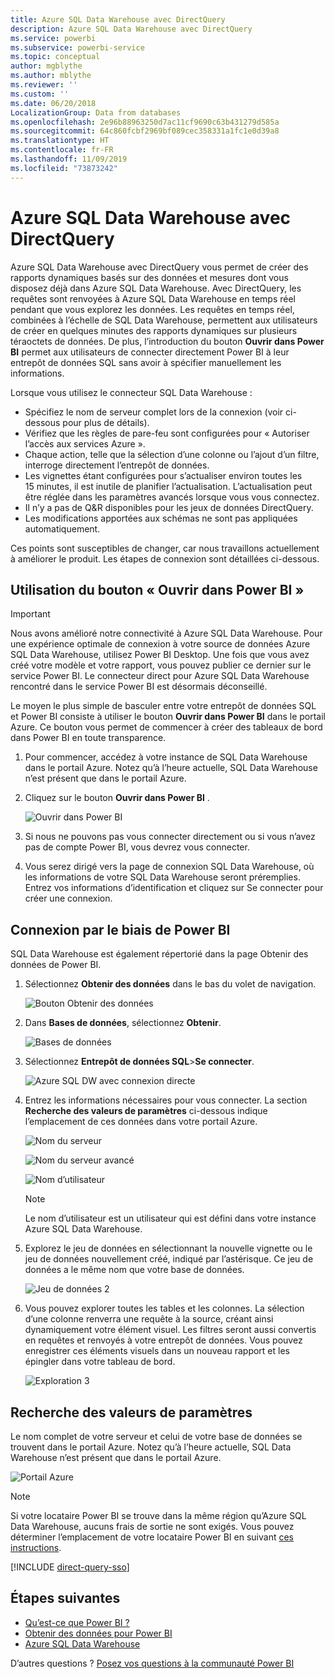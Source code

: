 ```yaml
---
title: Azure SQL Data Warehouse avec DirectQuery
description: Azure SQL Data Warehouse avec DirectQuery
ms.service: powerbi
ms.subservice: powerbi-service
ms.topic: conceptual
author: mgblythe
ms.author: mblythe
ms.reviewer: ''
ms.custom: ''
ms.date: 06/20/2018
LocalizationGroup: Data from databases
ms.openlocfilehash: 2e96b88963250d7ac11cf9690c63b431279d585a
ms.sourcegitcommit: 64c860fcbf2969bf089cec358331a1fc1e0d39a8
ms.translationtype: HT
ms.contentlocale: fr-FR
ms.lasthandoff: 11/09/2019
ms.locfileid: "73873242"
---
```

# <a name="azure-sql-data-warehouse-with-directquery"></a>Azure SQL Data Warehouse avec DirectQuery

Azure SQL Data Warehouse avec DirectQuery vous permet de créer des rapports dynamiques basés sur des données et mesures dont vous disposez déjà dans Azure SQL Data Warehouse. Avec DirectQuery, les requêtes sont renvoyées à Azure SQL Data Warehouse en temps réel pendant que vous explorez les données. Les requêtes en temps réel, combinées à l’échelle de SQL Data Warehouse, permettent aux utilisateurs de créer en quelques minutes des rapports dynamiques sur plusieurs téraoctets de données. De plus, l’introduction du bouton **Ouvrir dans Power BI** permet aux utilisateurs de connecter directement Power BI à leur entrepôt de données SQL sans avoir à spécifier manuellement les informations.

Lorsque vous utilisez le connecteur SQL Data Warehouse :

* Spécifiez le nom de serveur complet lors de la connexion (voir ci-dessous pour plus de détails).
* Vérifiez que les règles de pare-feu sont configurées pour « Autoriser l’accès aux services Azure ».
* Chaque action, telle que la sélection d’une colonne ou l’ajout d’un filtre, interroge directement l’entrepôt de données.
* Les vignettes étant configurées pour s’actualiser environ toutes les 15 minutes, il est inutile de planifier l’actualisation.  L’actualisation peut être réglée dans les paramètres avancés lorsque vous vous connectez.
* Il n’y a pas de Q&R disponibles pour les jeux de données DirectQuery.
* Les modifications apportées aux schémas ne sont pas appliquées automatiquement.

Ces points sont susceptibles de changer, car nous travaillons actuellement à améliorer le produit. Les étapes de connexion sont détaillées ci-dessous.

## <a name="using-the-open-in-power-bi-button"></a>Utilisation du bouton « Ouvrir dans Power BI »

> [!Important]
> Nous avons amélioré notre connectivité à Azure SQL Data Warehouse.  Pour une expérience optimale de connexion à votre source de données Azure SQL Data Warehouse, utilisez Power BI Desktop.  Une fois que vous avez créé votre modèle et votre rapport, vous pouvez publier ce dernier sur le service Power BI.  Le connecteur direct pour Azure SQL Data Warehouse rencontré dans le service Power BI est désormais déconseillé.

Le moyen le plus simple de basculer entre votre entrepôt de données SQL et Power BI consiste à utiliser le bouton **Ouvrir dans Power BI** dans le portail Azure. Ce bouton vous permet de commencer à créer des tableaux de bord dans Power BI en toute transparence.

1. Pour commencer, accédez à votre instance de SQL Data Warehouse dans le portail Azure. Notez qu’à l’heure actuelle, SQL Data Warehouse n’est présent que dans le portail Azure.

2. Cliquez sur le bouton **Ouvrir dans Power BI** .

    ![Ouvrir dans Power BI](media/service-azure-sql-data-warehouse-with-direct-connect/openinpowerbi.png)

3. Si nous ne pouvons pas vous connecter directement ou si vous n’avez pas de compte Power BI, vous devrez vous connecter.

4. Vous serez dirigé vers la page de connexion SQL Data Warehouse, où les informations de votre SQL Data Warehouse seront préremplies. Entrez vos informations d’identification et cliquez sur Se connecter pour créer une connexion.

## <a name="connecting-through-power-bi"></a>Connexion par le biais de Power BI

SQL Data Warehouse est également répertorié dans la page Obtenir des données de Power BI. 

1. Sélectionnez **Obtenir des données** dans le bas du volet de navigation.  

    ![Bouton Obtenir des données](media/service-azure-sql-data-warehouse-with-direct-connect/getdatabutton.png)

2. Dans **Bases de données**, sélectionnez **Obtenir**.

    ![Bases de données](media/service-azure-sql-data-warehouse-with-direct-connect/databases.png)

3. Sélectionnez **Entrepôt de données SQL**\>**Se connecter**.

    ![Azure SQL DW avec connexion directe](media/service-azure-sql-data-warehouse-with-direct-connect/azuresqldatawarehouseconnect.png)

4. Entrez les informations nécessaires pour vous connecter. La section **Recherche des valeurs de paramètres** ci-dessous indique l’emplacement de ces données dans votre portail Azure.

    ![Nom du serveur](media/service-azure-sql-data-warehouse-with-direct-connect/servername.png)

    ![Nom du serveur avancé](media/service-azure-sql-data-warehouse-with-direct-connect/servernamewithadvanced.png)

    ![Nom d’utilisateur](media/service-azure-sql-data-warehouse-with-direct-connect/username.png)

   > [!NOTE]
   > Le nom d’utilisateur est un utilisateur qui est défini dans votre instance Azure SQL Data Warehouse.

5. Explorez le jeu de données en sélectionnant la nouvelle vignette ou le jeu de données nouvellement créé, indiqué par l’astérisque. Ce jeu de données a le même nom que votre base de données.

    ![Jeu de données 2](media/service-azure-sql-data-warehouse-with-direct-connect/dataset2.png)

6. Vous pouvez explorer toutes les tables et les colonnes. La sélection d’une colonne renverra une requête à la source, créant ainsi dynamiquement votre élément visuel. Les filtres seront aussi convertis en requêtes et renvoyés à votre entrepôt de données. Vous pouvez enregistrer ces éléments visuels dans un nouveau rapport et les épingler dans votre tableau de bord.

    ![Exploration 3](media/service-azure-sql-data-warehouse-with-direct-connect/explore3.png)

## <a name="finding-parameter-values"></a>Recherche des valeurs de paramètres

Le nom complet de votre serveur et celui de votre base de données se trouvent dans le portail Azure. Notez qu’à l’heure actuelle, SQL Data Warehouse n’est présent que dans le portail Azure.

![Portail Azure](media/service-azure-sql-data-warehouse-with-direct-connect/azureportal.png)

> [!NOTE]
> Si votre locataire Power BI se trouve dans la même région qu’Azure SQL Data Warehouse, aucuns frais de sortie ne sont exigés. Vous pouvez déterminer l’emplacement de votre locataire Power BI en suivant [ces instructions](https://docs.microsoft.com/power-bi/service-admin-where-is-my-tenant-located).

[!INCLUDE [direct-query-sso](includes/direct-query-sso.md)]

## <a name="next-steps"></a>Étapes suivantes

* [Qu’est-ce que Power BI ?](fundamentals/power-bi-overview.md)  
* [Obtenir des données pour Power BI](service-get-data.md)  
* [Azure SQL Data Warehouse](/azure/sql-data-warehouse/sql-data-warehouse-overview-what-is/)

D’autres questions ? [Posez vos questions à la communauté Power BI](https://community.powerbi.com/)
